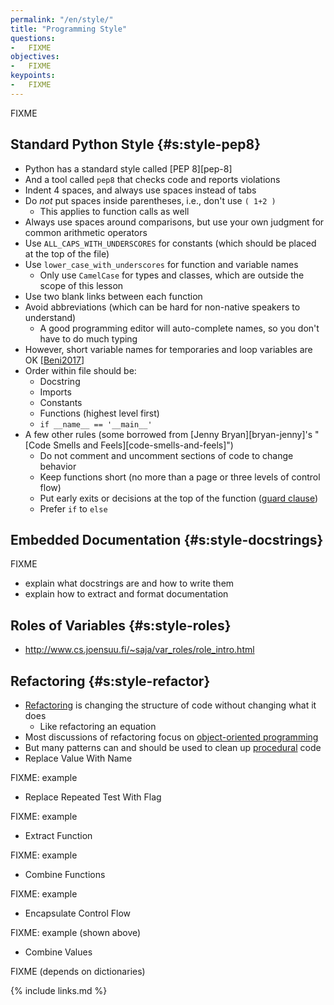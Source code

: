 ```yaml
---
permalink: "/en/style/"
title: "Programming Style"
questions:
-   FIXME
objectives:
-   FIXME
keypoints:
-   FIXME
---
```


FIXME

## Standard Python Style {#s:style-pep8}

-   Python has a standard style called [PEP 8][pep-8]
-   And a tool called `pep8` that checks code and reports violations
-   Indent 4 spaces, and always use spaces instead of tabs
-   Do *not* put spaces inside parentheses, i.e., don't use `( 1+2 )`
    -   This applies to function calls as well
-   Always use spaces around comparisons, but use your own judgment for common arithmetic operators
-   Use `ALL_CAPS_WITH_UNDERSCORES` for constants (which should be placed at the top of the file)
-   Use `lower_case_with_underscores` for function and variable names
    -   Only use `CamelCase` for types and classes, which are outside the scope of this lesson
-   Use two blank links between each function
-   Avoid abbreviations (which can be hard for non-native speakers to understand)
    -   A good programming editor will auto-complete names, so you don't have to do much typing
-   However, short variable names for temporaries and loop variables are OK [[Beni2017](#CITE)]
-   Order within file should be:
    -   Docstring
    -   Imports
    -   Constants
    -   Functions (highest level first)
    -   `if __name__ == '__main__'`
-   A few other rules (some borrowed from [Jenny Bryan][bryan-jenny]'s "[Code Smells and Feels][code-smells-and-feels]")
    -   Do not comment and uncomment sections of code to change behavior
    -   Keep functions short (no more than a page or three levels of control flow)
    -   Put early exits or decisions at the top of the function ([guard clause](#g:guard-clause))
    -   Prefer `if` to `else`

## Embedded Documentation {#s:style-docstrings}

FIXME
-   explain what docstrings are and how to write them
-   explain how to extract and format documentation

## Roles of Variables {#s:style-roles}

-   <http://www.cs.joensuu.fi/~saja/var_roles/role_intro.html>

## Refactoring {#s:style-refactor}

-   [Refactoring](#g:refactor) is changing the structure of code without changing what it does
    -   Like refactoring an equation
-   Most discussions of refactoring focus on [object-oriented programming](#g:oop)
-   But many patterns can and should be used to clean up [procedural](#g:procedural-programming) code
-   Replace Value With Name

FIXME: example

-   Replace Repeated Test With Flag

FIXME: example

-   Extract Function

FIXME: example

-   Combine Functions

FIXME: example

-   Encapsulate Control Flow

FIXME: example (shown above)

-   Combine Values

FIXME (depends on dictionaries)

{% include links.md %}
